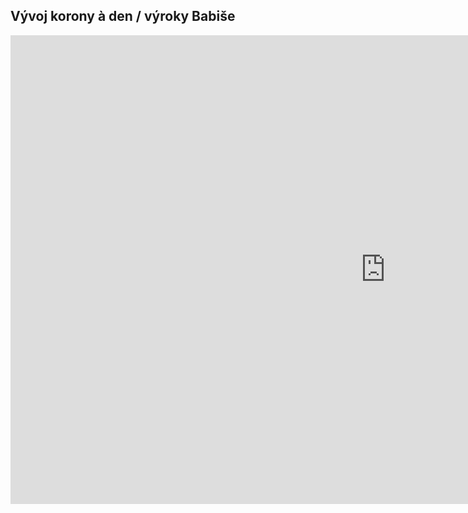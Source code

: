 ## Vývoj korony à den / výroky Babiše

<iframe src="https://cdn.knightlab.com/libs/storyline/latest/embed/index.html?dataURL=https%3A%2F%2Fdocs.google.com%2Fspreadsheets%2Fd%2F1JQB9jFKsk2-6_vO8yydtt_Uxn6nZUHleSvfnBsrnSCo%2Fedit%23gid%3D1048316215&amp;dataYCol=prirustkovypocetnakazenych&amp;dataXCol=datum&amp;dataDateFormat=%25Y-%25m-%25d&amp;chartDateFormat=%25d%2F%25m%2F%25y&amp;chartYLabel=p%C5%99%C3%ADrustek&amp;sliderCardTitleCol=title&amp;sliderCardTextCol=text" style="width:1200px;height:750px;" frameborder="0" marginwidth="0" marginheight="0" vspace="0" hspace="0"></iframe>
